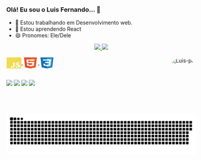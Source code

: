### Olá! Eu sou o Luis Fernando... 👋

- 🔭 Estou trabalhando em Desenvolvimento web.
- 🌱 Estou aprendendo React
- 😄 Pronomes: Ele/Dele

<div align="center">
  <a href="https://github.com/Luis-Fernando-94">
  <img height="180em" src="https://github-readme-stats.vercel.app/api?username=Luis-Fernando-94&show_icons=true&theme=dracula&include_all_commits=true&count_private=true"/>
  <img height="180em" src="https://github-readme-stats.vercel.app/api/top-langs/?username=Luis-Fernando-94&layout=compact&langs_count=7&theme=dracula"/>
</div>
  
<div style="display: inline_block"><br>
  <img align="center" alt="Luis-Js" height="30" width="40" src="https://raw.githubusercontent.com/devicons/devicon/master/icons/javascript/javascript-plain.svg">
  <img align="center" alt="Luis-HTML" height="30" width="40" src="https://raw.githubusercontent.com/devicons/devicon/master/icons/html5/html5-original.svg">
  <img align="center" alt="Luis-CSS" height="30" width="40" src="https://raw.githubusercontent.com/devicons/devicon/master/icons/css3/css3-original.svg">
  <img align="right" alt="Luis-pic" height="150" style="border-radius:50px;" src="https://share-cdn.picrew.me/shareImg/org/202111/338224_Thg10ex0.png">
</div>
  
##
  
<div>
  <a href="https://www.instagram.com/luisfernando99994444/" target="_blank"><img src="https://img.shields.io/badge/-Instagram-%23E4405F?style=for-the-badge&logo=instagram&logoColor=white" target="_blank"></a>
  <a href="https://www.linkedin.com/in/luis-fernando-61945b21a/" target="_blank"><img src="https://img.shields.io/badge/-LinkedIn-%230077B5?style=for-the-badge&logo=linkedin&logoColor=white" target="_blank"></a>
  <a href="mailto:luisfernando99994444@gmail.com"><img src="https://img.shields.io/badge/Gmail-D14836?style=for-the-badge&logo=gmail&logoColor=white" target="_blank"></a>
  <a href="https://www.facebook.com/profile.php?id=100007159600698"><img src="https://img.shields.io/badge/Facebook-1877F2?style=for-the-badge&logo=facebook&logoColor=white" target="_blank"></a>
</div>
  
  ![Snake animation](https://github.com/Luis-Fernando-94/Luis-Fernando-94/blob/output/github-contribution-grid-snake.svg)
